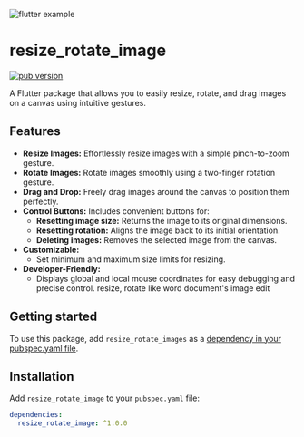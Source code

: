 

![flutter example](https://github.com/user-attachments/assets/ce71c09d-c54b-46aa-bc75-bb1dfa8bfc9f)
# resize_rotate_image

[![pub version](https://img.shields.io/pub/v/resize_rotate_image.svg)](https://pub.dev/packages/resize_rotate_image)

A Flutter package that allows you to easily resize, rotate, and drag images on a canvas using intuitive gestures.

## Features

*   **Resize Images:** Effortlessly resize images with a simple pinch-to-zoom gesture.
*   **Rotate Images:** Rotate images smoothly using a two-finger rotation gesture.
*   **Drag and Drop:** Freely drag images around the canvas to position them perfectly.
*   **Control Buttons:** Includes convenient buttons for:
    *   **Resetting image size:** Returns the image to its original dimensions.
    *   **Resetting rotation:** Aligns the image back to its initial orientation.
    *   **Deleting images:** Removes the selected image from the canvas.
*   **Customizable:**
    *   Set minimum and maximum size limits for resizing.
*   **Developer-Friendly:**
    *   Displays global and local mouse coordinates for easy debugging and precise control.
resize, rotate like word document's image edit
## Getting started

To use this package, add `resize_rotate_images` as a [dependency in your pubspec.yaml file](https://flutter.dev/docs/development/packages-and-plugins/using-packages).

## Installation

Add `resize_rotate_image` to your `pubspec.yaml` file:

```yaml
dependencies:
  resize_rotate_image: ^1.0.0

